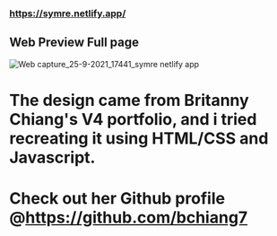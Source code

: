 ### https://symre.netlify.app/

## Web Preview Full page
![Web capture_25-9-2021_17441_symre netlify app](https://user-images.githubusercontent.com/84711212/134766068-2afacf27-8512-41c1-9eca-6e91ba54760e.jpeg)

# The design came from Britanny Chiang's V4 portfolio, and i tried recreating it using HTML/CSS and Javascript.
# Check out her Github profile @https://github.com/bchiang7


 
